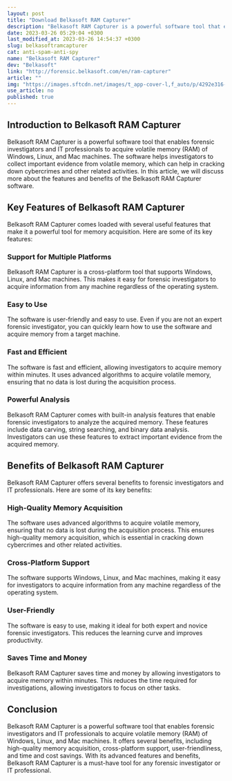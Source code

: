 ```yaml
---
layout: post
title: "Download Belkasoft RAM Capturer"
description: "Belkasoft RAM Capturer is a powerful software tool that enables forensic investigators and IT professionals to acquire volatile memory (RAM) of Windows, Linux, and Mac machines. Read on to learn more about its features and benefits."
date: 2023-03-26 05:29:04 +0300
last_modified_at: 2023-03-26 14:54:37 +0300
slug: belkasoftramcapturer
cat: anti-spam-anti-spy
name: "Belkasoft RAM Capturer"
dev: "Belkasoft"
link: "http://forensic.belkasoft.com/en/ram-capturer"
article: ""
img: "https://images.sftcdn.net/images/t_app-cover-l,f_auto/p/4292e316-a4d1-11e6-9c27-00163ed833e7/1196628583/belkasoftramcapturer-screenshot.png"
use_article: no
published: true
---
```

## Introduction to Belkasoft RAM Capturer

Belkasoft RAM Capturer is a powerful software tool that enables forensic investigators and IT professionals to acquire volatile memory (RAM) of Windows, Linux, and Mac machines. The software helps investigators to collect important evidence from volatile memory, which can help in cracking down cybercrimes and other related activities. In this article, we will discuss more about the features and benefits of the Belkasoft RAM Capturer software.

## Key Features of Belkasoft RAM Capturer

Belkasoft RAM Capturer comes loaded with several useful features that make it a powerful tool for memory acquisition. Here are some of its key features:

### Support for Multiple Platforms

Belkasoft RAM Capturer is a cross-platform tool that supports Windows, Linux, and Mac machines. This makes it easy for forensic investigators to acquire information from any machine regardless of the operating system.

### Easy to Use

The software is user-friendly and easy to use. Even if you are not an expert forensic investigator, you can quickly learn how to use the software and acquire memory from a target machine.

### Fast and Efficient

The software is fast and efficient, allowing investigators to acquire memory within minutes. It uses advanced algorithms to acquire volatile memory, ensuring that no data is lost during the acquisition process.

### Powerful Analysis

Belkasoft RAM Capturer comes with built-in analysis features that enable forensic investigators to analyze the acquired memory. These features include data carving, string searching, and binary data analysis. Investigators can use these features to extract important evidence from the acquired memory.

## Benefits of Belkasoft RAM Capturer

Belkasoft RAM Capturer offers several benefits to forensic investigators and IT professionals. Here are some of its key benefits:

### High-Quality Memory Acquisition

The software uses advanced algorithms to acquire volatile memory, ensuring that no data is lost during the acquisition process. This ensures high-quality memory acquisition, which is essential in cracking down cybercrimes and other related activities.

### Cross-Platform Support

The software supports Windows, Linux, and Mac machines, making it easy for investigators to acquire information from any machine regardless of the operating system.

### User-Friendly

The software is easy to use, making it ideal for both expert and novice forensic investigators. This reduces the learning curve and improves productivity.

### Saves Time and Money

Belkasoft RAM Capturer saves time and money by allowing investigators to acquire memory within minutes. This reduces the time required for investigations, allowing investigators to focus on other tasks.

## Conclusion

Belkasoft RAM Capturer is a powerful software tool that enables forensic investigators and IT professionals to acquire volatile memory (RAM) of Windows, Linux, and Mac machines. It offers several benefits, including high-quality memory acquisition, cross-platform support, user-friendliness, and time and cost savings. With its advanced features and benefits, Belkasoft RAM Capturer is a must-have tool for any forensic investigator or IT professional.